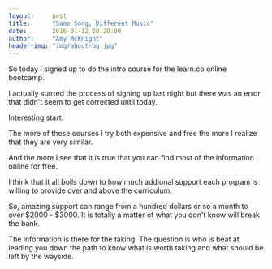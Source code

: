 ```yaml
---
layout:     post
title:      "Same Song, Different Music"
date:       2016-01-12 20:20:00
author:     "Amy McKnight"
header-img: "img/about-bg.jpg"
---
```

So today I signed up to do the intro course for the learn.co online bootcamp. 

I actually started the process of signing up last night but there was an error that didn't seem to get corrected until today.

Interesting start.

The more of these courses I try both expensive and free the more I realize that they are very similar.

And the more I see that it is true that you can find most of the information online for free.

I think that it all boils down to how much addional support each program is willing to provide over and above the curriculum. 

So, amazing support can range from a hundred dollars or so a month to over $2000 - $3000. It is totally a matter of what you don't know will break the bank.

The information is there for the taking. The question is who is beat at leading you down the path to know what is worth taking and what should be left by the wayside. 
